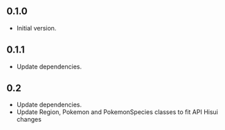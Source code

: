 ## 0.1.0

-   Initial version.

## 0.1.1

-   Update dependencies.

## 0.2

-   Update dependencies.
-   Update Region, Pokemon and PokemonSpecies classes to fit API Hisui changes
